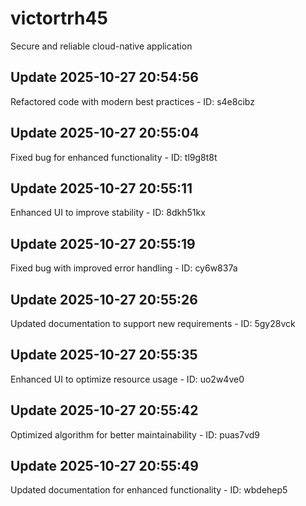 # victortrh45
Secure and reliable cloud-native application

## Update 2025-10-27 20:54:56
Refactored code with modern best practices - ID: s4e8cibz


## Update 2025-10-27 20:55:04
Fixed bug for enhanced functionality - ID: tl9g8t8t


## Update 2025-10-27 20:55:11
Enhanced UI to improve stability - ID: 8dkh51kx


## Update 2025-10-27 20:55:19
Fixed bug with improved error handling - ID: cy6w837a


## Update 2025-10-27 20:55:26
Updated documentation to support new requirements - ID: 5gy28vck


## Update 2025-10-27 20:55:35
Enhanced UI to optimize resource usage - ID: uo2w4ve0


## Update 2025-10-27 20:55:42
Optimized algorithm for better maintainability - ID: puas7vd9


## Update 2025-10-27 20:55:49
Updated documentation for enhanced functionality - ID: wbdehep5

